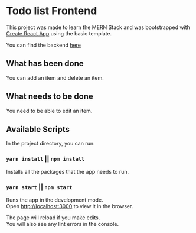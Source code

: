 # Todo list Frontend

This project was made to learn the MERN Stack and was bootstrapped with [Create React App](https://github.com/facebook/create-react-app) using the basic template.

You can find the backend [here](https://github.com/gamesfreak26/-todo-list-mern-server)

## What has been done

You can add an item and delete an item.  

## What needs to be done

You need to be able to edit an item.  

## Available Scripts

In the project directory, you can run:

### `yarn install` || `npm install`

Installs all the packages that the app needs to run.

### `yarn start` || `npm start`

Runs the app in the development mode.<br />
Open [http://localhost:3000](http://localhost:3000) to view it in the browser.

The page will reload if you make edits.<br />
You will also see any lint errors in the console.
